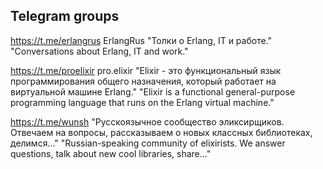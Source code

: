 ## Telegram groups


https://t.me/erlangrus ErlangRus "Толки о Erlang, IT и работе." "Conversations about Erlang, IT and work."

https://t.me/proelixir pro.elixir "Elixir - это функциональный язык программирования общего назначения, который работает на виртуальной машине Erlang." "Elixir is a functional general-purpose programming language that runs on the Erlang virtual machine."

https://t.me/wunsh "Русскоязычное сообщество эликсирщиков. Отвечаем на вопросы, рассказываем о новых классных библиотеках, делимся..." "Russian-speaking community of elixirists. We answer questions, talk about new cool libraries, share..."
